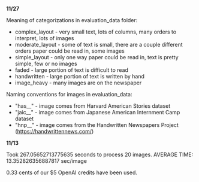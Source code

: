 **11/27**

Meaning of categorizations in evaluation_data folder:
* complex_layout - very small text, lots of columns, many orders to interpret, lots of images
* moderate_layout - some of text is small, there are a couple different orders paper could be read in, some images
* simple_layout - only one way paper could be read in, text is pretty simple, few or no images
* faded - large portion of text is difficult to read
* handwritten - large portion of text is written by hand
* image_heavy - many images are on the newspaper 

Naming conventions for images in evaluation_data:
* "has__" - image comes from Harvard American Stories dataset
* "jaic__" - image comes from Japanese American Internment Camp dataset
* "hnp__" - image comes from the Handwritten Newspapers Project (https://handwrittennews.com/)

**11/13**

Took 267.05652713775635 seconds to process 20 images.
AVERAGE TIME: 13.352826356887817 sec/image

0.33 cents of our $5 OpenAI credits have been used.
